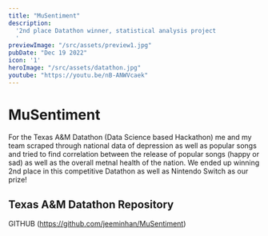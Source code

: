 ```yaml
---
title: "MuSentiment"
description:
  '2nd place Datathon winner, statistical analysis project
  '
previewImage: "/src/assets/preview1.jpg"
pubDate: "Dec 19 2022"
icon: '1'
heroImage: "/src/assets/datathon.jpg"
youtube: "https://youtu.be/nB-ANWVcaek"
---
```


# MuSentiment

For the Texas A&M Datathon (Data Science based Hackathon) me and my team scraped through national data of depression as well as popular songs and tried to find correlation between the release of popular songs (happy or sad) as well as the overall metnal health of the nation. We ended up winning 2nd place in this competitive Datathon as well as Nintendo Switch as our prize!

## Texas A&amp;M Datathon Repository
GITHUB (https://github.com/jeeminhan/MuSentiment)